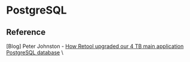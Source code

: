 # PostgreSQL


## Reference

[Blog] Peter Johnston - [How Retool upgraded our 4 TB main application PostgreSQL database](https://retool.com/blog/how-we-upgraded-postgresql-database/) \